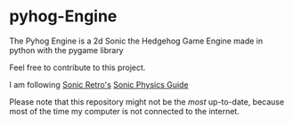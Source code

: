 # pyhog-Engine
The Pyhog Engine is a 2d Sonic the Hedgehog Game Engine made in python with the pygame library

Feel free to contribute to this project.

I am following [Sonic Retro's](http://info.sonicretro.org) [Sonic Physics Guide](http://info.sonicretro.org/Sonic_Physics_Guide)

Please note that this repository might not be the *most* up-to-date, because most of the time my computer is not connected to the internet.
